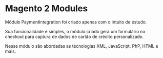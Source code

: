 # Magento 2 Modules

Módulo PaymentIntegration foi criado apenas com o intuito de estudo.

Sua funcionalidade é simples, o módulo criado gera um formulário no checkout para captura de dados de cartão de crédito personalizado.

Nesse módulo são abordadas as técnologias XML, JavaScript, PhP, HTML e mais.

